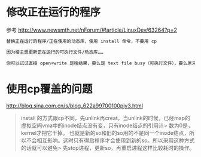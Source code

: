 # 修改正在运行的程序

参考 http://www.newsmth.net/nForum/#!article/LinuxDev/63264?p=2

```bash
替换正在运行的程序/正在使用的动态库，使用 install 命令，不要用 cp 
```

```bash
因为楼主想更新正在运行的可执行文件/动态库…… 
  
你可以试试直接 open+write 是啥结果，要么是 text file busy（可执行文件），要么原来的进程崩溃（动态库） 
```

# 使用cp覆盖的问题

http://blog.sina.com.cn/s/blog_622a99700100pjv3.html

> install 的方式跟cp不同，先unlink再creat，当unlink的时候，已经map的虚拟空间vma中的inode结点没有变，只有inode结点的引用计> 数为0是，kernel才把它干掉。
> 也就是新的so和旧的so用的不是同一个inode结点，所以不会相互影响。这时只有得启程序才会使用到新的so。所以采用这种方式的话就可以避免> 先stop进程，更新so，再重启进程这样比较耗时的操作。